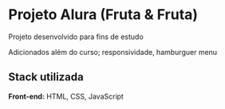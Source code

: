 # Projeto Alura (Fruta & Fruta)

Projeto desenvolvido para fins de estudo

Adicionados além do curso; responsividade, hamburguer menu

## Stack utilizada

**Front-end:** HTML, CSS, JavaScript
